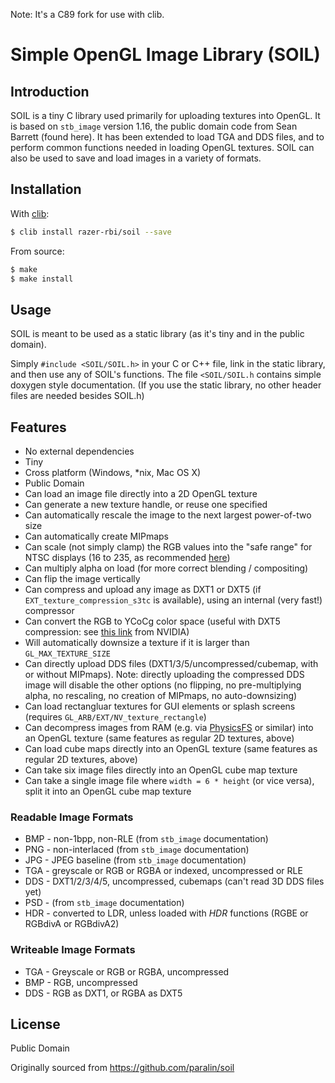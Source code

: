 Note: It's a C89 fork for use with clib.

Simple OpenGL Image Library (SOIL)
==================================

## Introduction

SOIL is a tiny C library used primarily for uploading textures into OpenGL.
It is based on `stb_image` version 1.16, the public domain code from Sean
Barrett (found here). It has been extended to load TGA and DDS files, and
to perform common functions needed in loading OpenGL textures. SOIL can
also be used to save and load images in a variety of formats.


## Installation

With [clib](https://github.com/clibs/clib):

```sh
$ clib install razer-rbi/soil --save
```

From source:

```sh
$ make
$ make install
```

## Usage

SOIL is meant to be used as a static library (as it's tiny and in the public domain).

Simply `#include <SOIL/SOIL.h>` in your C or C++ file, link in the static
library, and then use any of SOIL's functions. The file `<SOIL/SOIL.h`
contains simple doxygen style documentation. (If you use the static library,
no other header files are needed besides SOIL.h)


## Features

* No external dependencies
* Tiny
* Cross platform (Windows, \*nix, Mac OS X)
* Public Domain
* Can load an image file directly into a 2D OpenGL texture
* Can generate a new texture handle, or reuse one specified
* Can automatically rescale the image to the next largest power-of-two size
* Can automatically create MIPmaps
* Can scale (not simply clamp) the RGB values into the "safe range" for NTSC displays (16 to 235, as recommended [here][1])
* Can multiply alpha on load (for more correct blending / compositing)
* Can flip the image vertically
* Can compress and upload any image as DXT1 or DXT5 (if `EXT_texture_compression_s3tc` is available), using an internal (very fast!) compressor
* Can convert the RGB to YCoCg color space (useful with DXT5 compression: see [this link][2] from NVIDIA)
* Will automatically downsize a texture if it is larger than `GL_MAX_TEXTURE_SIZE`
* Can directly upload DDS files (DXT1/3/5/uncompressed/cubemap, with or without MIPmaps). Note: directly uploading the compressed DDS image will disable the other options (no flipping, no pre-multiplying alpha, no rescaling, no creation of MIPmaps, no auto-downsizing)
* Can load rectangluar textures for GUI elements or splash screens (requires `GL_ARB/EXT/NV_texture_rectangle`)
* Can decompress images from RAM (e.g. via [PhysicsFS][3] or similar) into an OpenGL texture (same features as regular 2D textures, above)
* Can load cube maps directly into an OpenGL texture (same features as regular 2D textures, above)
* Can take six image files directly into an OpenGL cube map texture
* Can take a single image file where `width = 6 * height` (or vice versa), split it into an OpenGL cube map texture

### Readable Image Formats

* BMP - non-1bpp, non-RLE (from `stb_image` documentation)
* PNG - non-interlaced (from `stb_image` documentation)
* JPG - JPEG baseline (from `stb_image` documentation)
* TGA - greyscale or RGB or RGBA or indexed, uncompressed or RLE
* DDS - DXT1/2/3/4/5, uncompressed, cubemaps (can't read 3D DDS files yet)
* PSD - (from `stb_image` documentation)
* HDR - converted to LDR, unless loaded with *HDR* functions (RGBE or RGBdivA or RGBdivA2)

### Writeable Image Formats
* TGA - Greyscale or RGB or RGBA, uncompressed
* BMP - RGB, uncompressed
* DDS - RGB as DXT1, or RGBA as DXT5

## License

Public Domain

Originally sourced from https://github.com/paralin/soil

[1]: http://msdn2.microsoft.com/en-us/library/bb174608.aspx#NTSC_Suggestions
[2]: http://developer.nvidia.com/object/real-time-ycocg-dxt-compression.html
[3]: http://icculus.org/physfs/
